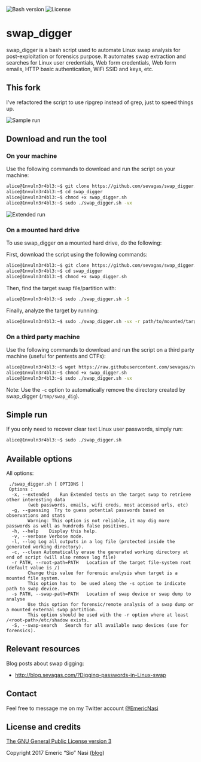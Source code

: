 ![Bash version](https://img.shields.io/badge/Bash-4-brightgreen.svg) ![License](https://img.shields.io/badge/License-GPLv3-blue.svg)

# swap\_digger

swap\_digger is a bash script used to automate Linux swap analysis for
post-exploitation or forensics purpose. It automates swap extraction and
searches for Linux user credentials, Web form credentials, Web form emails,
HTTP basic authentication, WiFi SSID and keys, etc.

## This fork

I've refactored the script to use ripgrep instead of grep, just to speed things up.


![Sample run](/assets/swap_digger.png?raw=true "Sample run")

## Download and run the tool

### On your machine

Use the following commands to download and run the script on your machine:

```bash
alice@1nvuln3r4bl3:~$ git clone https://github.com/sevagas/swap_digger.git
alice@1nvuln3r4bl3:~$ cd swap_digger
alice@1nvuln3r4bl3:~$ chmod +x swap_digger.sh
alice@1nvuln3r4bl3:~$ sudo ./swap_digger.sh -vx
```

![Extended run](/assets/swap_digger_extended.png?raw=true "Extended run")

### On a mounted hard drive

To use swap\_digger on a mounted hard drive, do the following:

First, download the script using the following commands:
```bash
alice@1nvuln3r4bl3:~$ git clone https://github.com/sevagas/swap_digger.git
alice@1nvuln3r4bl3:~$ cd swap_digger
alice@1nvuln3r4bl3:~$ chmod +x swap_digger.sh
```

Then, find the target swap file/partition with:
```bash
alice@1nvuln3r4bl3:~$ sudo ./swap_digger.sh -S
``` 

Finally, analyze the target by running:
```bash
alice@1nvuln3r4bl3:~$ sudo ./swap_digger.sh -vx -r path/to/mounted/target/root/fs -s path/to/target/swap/device
```

### On a third party machine

Use the following commands to download and run the script on a third party machine (useful for pentests and CTFs):

```bash
alice@1nvuln3r4bl3:~$ wget https://raw.githubusercontent.com/sevagas/swap_digger/master/swap_digger.sh
alice@1nvuln3r4bl3:~$ chmod +x swap_digger.sh
alice@1nvuln3r4bl3:~$ sudo ./swap_digger.sh -vx
```

Note: Use the `-c` option to automatically remove the directory created by swap\_digger (`/tmp/swap_dig`).
 
 
## Simple run

If you only need to recover clear text Linux user passwords, simply run:
```bash
alice@1nvuln3r4bl3:~$ sudo ./swap_digger.sh
```

## Available options

All options:
```
 ./swap_digger.sh [ OPTIONS ]
 Options : 
  -x, --extended    Run Extended tests on the target swap to retrieve other interesting data
        (web passwords, emails, wifi creds, most accessed urls, etc)
  -g, --guessing  Try to guess potential passwords based on observations and stats
        Warning: This option is not reliable, it may dig more passwords as well as hundreds false positives.
  -h, --help    Display this help.
  -v, --verbose Verbose mode.
  -l, --log Log all outputs in a log file (protected inside the generated working directory).
  -c, --clean Automatically erase the generated working directory at end of script (will also remove log file)
  -r PATH, --root-path=PATH   Location of the target file-system root (default value is /)
        Change this value for forensic analysis when target is a mounted file system.
        This option has to  be used along the -s option to indicate path to swap device.
  -s PATH, --swap-path=PATH   Location of swap device or swap dump to analyse
        Use this option for forensic/remote analysis of a swap dump or a mounted external swap partition.
        This option should be used with the -r option where at least /<root-path>/etc/shadow exists.
  -S, --swap-search   Search for all available swap devices (use for forensics).
```
  
## Relevant resources

Blog posts about swap digging:
 - http://blog.sevagas.com/?Digging-passwords-in-Linux-swap

## Contact

Feel free to message me on my Twitter account [@EmericNasi](http://twitter.com/EmericNasi)

## License and credits

[The GNU General Public License version 3](https://opensource.org/licenses/GPL-3.0)

Copyright 2017 Emeric “Sio” Nasi ([blog](http://blog.sevagas.com))
